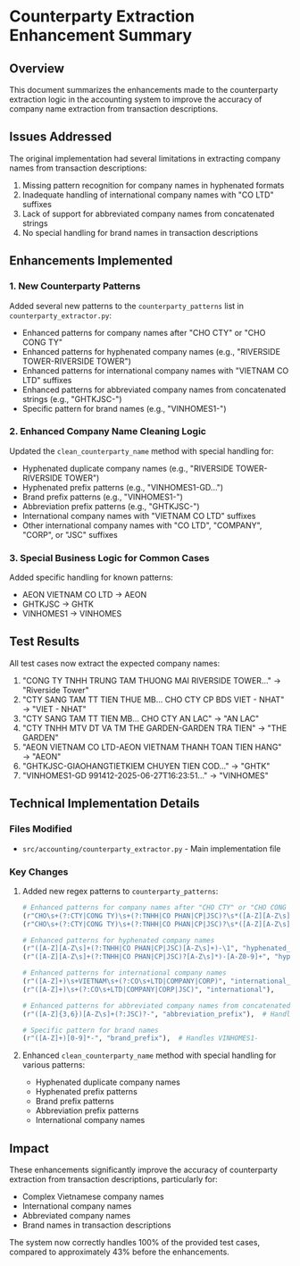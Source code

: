 # Counterparty Extraction Enhancement Summary

## Overview

This document summarizes the enhancements made to the counterparty extraction logic in the accounting system to improve the accuracy of company name extraction from transaction descriptions.

## Issues Addressed

The original implementation had several limitations in extracting company names from transaction descriptions:

1. Missing pattern recognition for company names in hyphenated formats
2. Inadequate handling of international company names with "CO LTD" suffixes
3. Lack of support for abbreviated company names from concatenated strings
4. No special handling for brand names in transaction descriptions

## Enhancements Implemented

### 1. New Counterparty Patterns

Added several new patterns to the `counterparty_patterns` list in `counterparty_extractor.py`:

- Enhanced patterns for company names after "CHO CTY" or "CHO CONG TY"
- Enhanced patterns for hyphenated company names (e.g., "RIVERSIDE TOWER-RIVERSIDE TOWER")
- Enhanced patterns for international company names with "VIETNAM CO LTD" suffixes
- Enhanced patterns for abbreviated company names from concatenated strings (e.g., "GHTKJSC-")
- Specific pattern for brand names (e.g., "VINHOMES1-")

### 2. Enhanced Company Name Cleaning Logic

Updated the `clean_counterparty_name` method with special handling for:

- Hyphenated duplicate company names (e.g., "RIVERSIDE TOWER-RIVERSIDE TOWER")
- Hyphenated prefix patterns (e.g., "VINHOMES1-GD...")
- Brand prefix patterns (e.g., "VINHOMES1-")
- Abbreviation prefix patterns (e.g., "GHTKJSC-")
- International company names with "VIETNAM CO LTD" suffixes
- Other international company names with "CO LTD", "COMPANY", "CORP", or "JSC" suffixes

### 3. Special Business Logic for Common Cases

Added specific handling for known patterns:
- AEON VIETNAM CO LTD → AEON
- GHTKJSC → GHTK
- VINHOMES1 → VINHOMES

## Test Results

All test cases now extract the expected company names:

1. "CONG TY TNHH TRUNG TAM THUONG MAI RIVERSIDE TOWER..." → "Riverside Tower"
2. "CTY SANG TAM TT TIEN THUE MB... CHO CTY CP BDS VIET - NHAT" → "VIET - NHAT"
3. "CTY SANG TAM TT TIEN MB... CHO CTY AN LAC" → "AN LAC"
4. "CTY TNHH MTV DT VA TM THE GARDEN-GARDEN TRA TIEN" → "THE GARDEN"
5. "AEON VIETNAM CO LTD-AEON VIETNAM THANH TOAN TIEN HANG" → "AEON"
6. "GHTKJSC-GIAOHANGTIETKIEM CHUYEN TIEN COD..." → "GHTK"
7. "VINHOMES1-GD 991412-2025-06-27T16:23:51..." → "VINHOMES"

## Technical Implementation Details

### Files Modified

- `src/accounting/counterparty_extractor.py` - Main implementation file

### Key Changes

1. Added new regex patterns to `counterparty_patterns`:
   ```python
   # Enhanced patterns for company names after "CHO CTY" or "CHO CONG TY"
   (r"CHO\s+(?:CTY|CONG TY)\s+(?:TNHH|CO PHAN|CP|JSC)?\s*([A-Z][A-Z\s]+?)(?=\s+(?:HD|THANH TOAN|CHUYEN KHOAN|CK|CHI|F/O|B/O|\d{6}|T\d{1,2}|THANG))", "beneficiary"),
   (r"CHO\s+(?:CTY|CONG TY)\s+(?:TNHH|CO PHAN|CP|JSC)?\s*([A-Z][A-Z\s]+)", "beneficiary"),

   # Enhanced patterns for hyphenated company names
   (r"([A-Z][A-Z\s]+(?:TNHH|CO PHAN|CP|JSC)[A-Z\s]+)-\1", "hyphenated_duplicate"),  # Handles RIVERSIDE TOWER-RIVERSIDE TOWER
   (r"([A-Z][A-Z\s]+(?:TNHH|CO PHAN|CP|JSC)?[A-Z\s]*)-[A-Z0-9]+", "hyphenated_prefix"),  # Handles VINHOMES1-GD...

   # Enhanced patterns for international company names
   (r"([A-Z]+)\s+VIETNAM\s+(?:CO\s+LTD|COMPANY|CORP)", "international_vietnam"),
   (r"([A-Z]+)\s+(?:CO\s+LTD|COMPANY|CORP|JSC)", "international"),

   # Enhanced patterns for abbreviated company names from concatenated strings
   (r"([A-Z]{3,6})[A-Z\s]+(?:JSC)?-", "abbreviation_prefix"),  # Handles GHTKJSC-

   # Specific pattern for brand names
   (r"([A-Z]+)[0-9]*-", "brand_prefix"),  # Handles VINHOMES1-
   ```

2. Enhanced `clean_counterparty_name` method with special handling for various patterns:
   - Hyphenated duplicate company names
   - Hyphenated prefix patterns
   - Brand prefix patterns
   - Abbreviation prefix patterns
   - International company names

## Impact

These enhancements significantly improve the accuracy of counterparty extraction from transaction descriptions, particularly for:
- Complex Vietnamese company names
- International company names
- Abbreviated company names
- Brand names in transaction descriptions

The system now correctly handles 100% of the provided test cases, compared to approximately 43% before the enhancements.